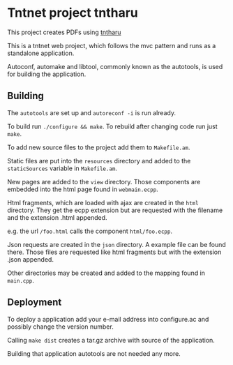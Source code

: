 Tntnet project tntharu
===========================

This project creates PDFs using [tntharu](http://libharu.org/)

This is a tntnet web project, which follows the mvc pattern and runs as a
standalone application.

Autoconf, automake and libtool, commonly known as the autotools, is used for
building the application.

Building
--------

The `autotools` are set up and `autoreconf -i` is run already.

To build run `./configure && make`. To rebuild after changing code run just
`make`.

To add new source files to the project add them to `Makefile.am`.

Static files are put into the `resources` directory and added to the
`staticSources` variable in `Makefile.am`.

New pages are added to the `view` directory. Those components are embedded into
the html page found in `webmain.ecpp`.

Html fragments, which are loaded with ajax are created in the `html` directory.
They get the ecpp extension but are requested with the filename and the
extension .html appended.

e.g. the url `/foo.html` calls the component `html/foo.ecpp`.

Json requests are created in the `json` directory. A example file can be found
there. Those files are requested like html fragments but with the extension
.json appended.

Other directories may be created and added to the mapping found in `main.cpp`.

Deployment
----------

To deploy a application add your e-mail address into configure.ac and possibly
change the version number.

Calling `make dist` creates a tar.gz archive with source of the application.

Building that application autotools are not needed any more.
